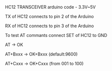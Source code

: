HC12 TRANSCEIVER
arduino code - 3.3V~5V

TX of HC12 connects to pin 2 of the Arduino

RX of HC12 connects to pin 3 of the Arduino 

To test AT commants connect SET of HC12 to GND

  AT -> OK
 
  AT+Bxxx -> OK+Bxxx (default:9600)

  AT+Cxxx -> OK+Cxxx (from 001 to 100)
